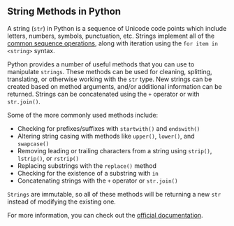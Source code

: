 ## String Methods in Python

A string (`str`) in Python is a sequence of Unicode code points which
include letters, numbers, symbols, punctuation, etc. Strings
implement all of the [common sequence operations](https:/docs.python.org/3/library/stdtypes.html#typesseq-common),
along with iteration using the `for item in <string>` syntax.

Python provides a number of useful methods that you can use to manipulate
`strings`. These methods can be used for cleaning, splitting, translating,
or otherwise working with the `str` type. New strings can be created based
on method arguments, and/or additional information can be returned. Strings
can be concatenated using the `+` operator or with `str.join()`.

Some of the more commonly used methods include:

- Checking for prefixes/suffixes with `startwith()` and `endswith()`
- Altering string casing with methods like `upper()`, `lower()`, and `swapcase()`
- Removing leading or trailing characters from a string using `strip()`, `lstrip()`, or `rstrip()`
- Replacing substrings with the `replace()` method
- Checking for the existence of a substring with `in`
- Concatenating strings with the `+` operator or `str.join()`

`Strings` are immutable, so all of these methods will be returning a new `str` instead of modifying the existing one.

For more information, you can check out the
[official documentation](https://docs.python.org/3/library/stdtypes.html#string-methods).
